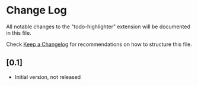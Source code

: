 # Change Log

All notable changes to the "todo-highlighter" extension will be documented in this file.

Check [Keep a Changelog](http://keepachangelog.com/) for recommendations on how to structure this file.

## [0.1]

- Initial version, not released
